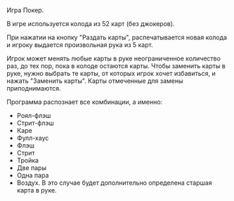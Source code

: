 Игра Покер.

В игре используется колода из 52 карт (без джокеров).

При нажатии на кнопку "Раздать карты", распечатывается новая колода и игроку выдается произвольная рука из 5 карт.

Игрок может менять любые карты в руке неограниченное количество раз, до тех пор, пока в колоде остаются карты. Чтобы заменить карты в руке, нужно выбрать те карты, от которых игрок хочет избавиться, и нажать "Заменить карты". Карты отмеченные для замены приподнимаются.

Программа распознает все комбинации, а именно:
 - Роял-флэш
 - Стрит-флэш
 - Каре
 - Фулл-хаус
 - Флэш
 - Стрит
 - Тройка
 - Две пары
 - Одна пара
 - Воздух. В это случае будет дополнительно определена старшая карта в руке.
